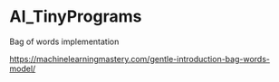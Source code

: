 # AI_TinyPrograms
Bag of words implementation

https://machinelearningmastery.com/gentle-introduction-bag-words-model/
